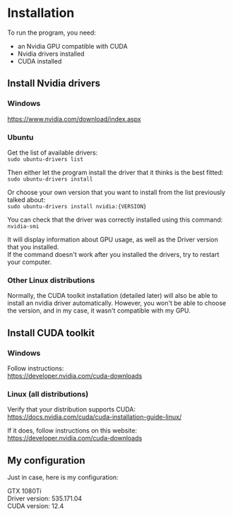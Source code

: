 # Installation

To run the program, you need:
- an Nvidia GPU compatible with CUDA
- Nvidia drivers installed
- CUDA installed

## Install Nvidia drivers

### Windows

https://www.nvidia.com/download/index.aspx

### Ubuntu

Get the list of available drivers:  
``sudo ubuntu-drivers list``

Then either let the program install the driver that it thinks is the best fitted:  
``sudo ubuntu-drivers install``

Or choose your own version that you want to install from the list previously talked about:  
``sudo ubuntu-drivers install nvidia:{VERSION}``

You can check that the driver was correctly installed using this command:  
``nvidia-smi``

It will display information about GPU usage, as well as the Driver version that you installed.  
If the command doesn't work after you installed the drivers, try to restart your computer.

### Other Linux distributions

Normally, the CUDA toolkit installation (detailed later) will also be able to install an nvidia driver automatically. However, you won't be able to choose the version, and in my case, it wasn't compatible with my GPU.

## Install CUDA toolkit

### Windows

Follow instructions:  
https://developer.nvidia.com/cuda-downloads

### Linux (all distributions)

Verify that your distribution supports CUDA:  
https://docs.nvidia.com/cuda/cuda-installation-guide-linux/

If it does, follow instructions on this website:  
https://developer.nvidia.com/cuda-downloads

## My configuration

Just in case, here is my configuration:

GTX 1080Ti  
Driver version: 535.171.04  
CUDA version: 12.4  
